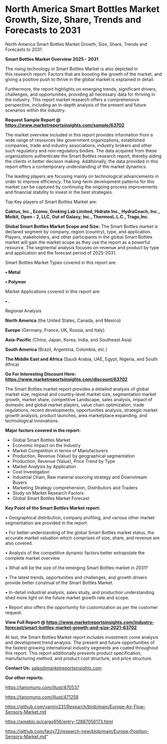 # North America Smart Bottles Market Growth, Size, Share, Trends and Forecasts to 2031
North America Smart Bottles Market Growth, Size, Share, Trends and Forecasts to 2031

<Strong> Smart Bottles Market Overview 2025 - 2031</strong>

The rising technology in Smart Bottles Market is also depicted in this research report. Factors that are boosting the growth of the market, and giving a positive push to thrive in the global market is explained in detail.

Furthermore, the report highlights on emerging trends, significant drivers, challenges, and opportunities, providing all necessary data for thriving in the industry. This report market research offers a comprehensive perspective, including an in-depth analysis of the present and future scenarios within the industry.

<strong>Request Sample Report @ <a href=https://www.marketreportsinsights.com/sample/63702>https://www.marketreportsinsights.com/sample/63702</a></strong>

The market overview included in this report provides information from a wide range of resources like government organizations, established companies, trade and industry associations, industry brokers and other such regulatory and non-regulatory bodies. The data acquired from these organizations authenticate the Smart Bottles research report, thereby aiding the clients in better decision making. Additionally, the data provided in this report offers a contemporary understanding of the market dynamics.

The leading players are focusing mainly on technological advancements in order to improve efficiency. The long-term development patterns for this market can be captured by continuing the ongoing process improvements and financial stability to invest in the best strategies.

Top Key players of Smart Bottles Market are:

<strong>Caktus, Inc., Ecomo, Groking Lab Limited, Hidrate Inc., HydraCoach, Inc., Moikit, Open - 2, LLC, Out of Galaxy, Inc., ThermosL.L.C., Trago,Inc.</strong>

<strong><b>Global Smart Bottles Market Scope and Size:</b></strong>
The Smart Bottles market is declared segment by company, region (country), type, and application. Players, stakeholders, and other participants in the global Smart Bottles market will gain the market scope as they use the report as a powerful resource. The segmental analysis focuses on revenue and product by type and application and the forecast period of 2025-2031.

Smart Bottles Market Types covered in this report are:

<strong>• Metal

• Polymer</strong>

Market Applications covered in this report are:

<strong>• .</strong> 

Regional Analysis

<strong>North America</strong> (the United States, Canada, and Mexico)

<strong>Europe</strong> (Germany, France, UK, Russia, and Italy)

<strong>Asia-Pacific</strong> (China, Japan, Korea, India, and Southeast Asia)

<strong>South America</strong> (Brazil, Argentina, Colombia, etc.)

<strong>The Middle East and Africa</strong> (Saudi Arabia, UAE, Egypt, Nigeria, and South Africa)

<strong>Go For Interesting Discount Here: <a href=https://www.marketreportsinsights.com/discount/63702>https://www.marketreportsinsights.com/discount/63702</a></strong>

The Smart Bottles market report provides a detailed analysis of global market size, regional and country-level market size, segmentation market growth, market share, competitive Landscape, sales analysis, impact of domestic and global market players, value chain optimization, trade regulations, recent developments, opportunities analysis, strategic market growth analysis, product launches, area marketplace expanding, and technological innovations.

<strong><b>Major factors covered in the report:</b></strong>
<ul>
  <li>Global Smart Bottles Market </li>
  <li>Economic Impact on the Industry</li>
  <li>Market Competition in terms of Manufacturers</li>
  <li>Production, Revenue (Value) by geographical segmentation</li>
  <li>Production, Revenue (Value), Price Trend by Type</li>
  <li>Market Analysis by Application</li>
  <li>Cost Investigation</li>
  <li>Industrial Chain, Raw material sourcing strategy and Downstream Buyers</li>
  <li>Marketing Strategy comprehension, Distributors and Traders</li>
  <li>Study on Market Research Factors</li>
  <li>Global Smart Bottles Market Forecast</li>
</ul>

<strong><b>Key Point of the Smart Bottles Market report:</b></strong>

• Geographical distribution, company profiling, and various other market segmentation are provided in the report.

• For better understanding of the global Smart Bottles market status, the accurate market valuation which comprises of size, share, and revenue are also covered.

• Analysis of the competitive dynamic factors better extrapolate the complete market overview

• What will be the size of the emerging Smart Bottles market in 2031?

• The latest trends, opportunities and challenges, and growth drivers provide better construal of the Smart Bottles Market.

• In-detail industrial analysis, sales study, and production understanding shed more light on the future market growth rate and scope.

• Report also offers the opportunity for customization as per the customer request.

<strong><b>View Full Report @ <a href=https://www.marketreportsinsights.com/industry-forecast/smart-bottles-market-growth-and-size-2021-63702>https://www.marketreportsinsights.com/industry-forecast/smart-bottles-market-growth-and-size-2021-63702</a></b></strong>


At last, the Smart Bottles Market report includes investment come analysis and development trend analysis. The present and future opportunities of the fastest growing international industry segments are coated throughout this report. This report additionally presents product specification, manufacturing method, and product cost structure, and price structure.

<strong>Contact Us:</strong>
sales@marketreportsinsights.com

<strong>Our other reports:</strong>

<a href=https://tanomuno.com/illust/470537>https://tanomuno.com/illust/470537</a>

<a href=https://tanomuno.com/illust/471258>https://tanomuno.com/illust/471258</a>

<a href=https://github.com/yamini231/Research/blob/main/Europe-Air-Flow-Sensors-Market.md>https://github.com/yamini231/Research/blob/main/Europe-Air-Flow-Sensors-Market.md</a>

<a href=https://ameblo.jp/cargo656/entry-12887056173.html>https://ameblo.jp/cargo656/entry-12887056173.html</a>

<a href=https://github.com/faizy72/research-new/blob/main/Europe-Position-Sensors-Market.md>https://github.com/faizy72/research-new/blob/main/Europe-Position-Sensors-Market.md</a>"

